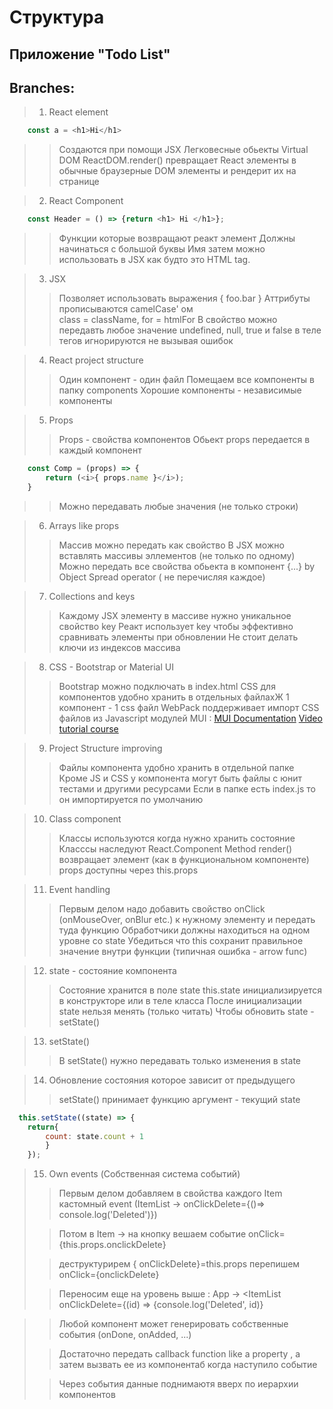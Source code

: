 # Структура 

## Приложение "Todo List"

## Branches:
> 1. React element
```js
    const a = <h1>Hi</h1>
```
>> Создаются при помощи JSX
>> Легковесные обьекты Virtual DOM
>> ReactDOM.render() превращает React элементы
>> в обычные браузерные DOM элементы и рендерит их на странице

> 2. React Component
```js
    const Header = () => {return <h1> Hi </h1>};
```
>> Функции которые возвращают реакт элемент
>> Должны начинаться с большой буквы
>> Имя затем можно использовать в JSX как будто это HTML tag.

> 3. JSX
>> Позволяет использовать выражения { foo.bar }
>> Аттрибуты прописываются camelCase' ом  
>> class = className, for =  htmlFor
>> В свойство можно передавть любое значение
>> undefined, null, true и false в теле тегов игнорируются
>> не вызывая ошибок

> 4. React project structure
>> Один компонент - один файл
>> Помещаем все компоненты в папку components
>> Хорошие компоненты - независимые компоненты

> 5. Props
>> Props - свойства компонентов
>> Обьект props передается в каждый компонент
```js
    const Comp = (props) => {
        return (<i>{ props.name }</i>);
    }
```
>> Можно передавать любые значения (не только строки)

> 6. Arrays like props
>> Массив можно передать как свойство
>> В JSX можно вставлять массивы эллементов (не только по одному)
>> Можно передать все свойства обьекта в компонент {...}
>> by Object Spread operator ( не перечисляя каждое)

> 7. Collections and keys
>> Каждому JSX элементу в массиве нужно уникальное свойство key
>> Реакт использует  key  чтобы эффективно сравнивать элементы при обновлении
>> Не стоит делать ключи из индексов массива

> 8. CSS - Bootstrap or Material UI
>> Bootstrap можно подключать в index.html
>> CSS для компонентов удобно хранить в отдельных файлахЖ
>>1 компонент - 1 css файл
>> WebPack поддерживает импорт CSS файлов из Javascript модулей
>> MUI :
[MUI Documentation](https://material-ui.com/)
[Video tutorial course](https://www.youtube.com/watch?v=xm4LX5fJKZ8)

> 9. Project Structure improving
>> Файлы компонента удобно хранить в отдельной папке
>> Кроме JS и CSS у компонента могут быть файлы с юнит тестами и другими ресурсами
>> Если в папке есть index.js то он импортируется по умолчанию

> 10. Class component
>> Классы используются когда нужно хранить состояние
>> Класссы наследуют React.Component
>> Method render() возвращает элемент (как в функциональном компоненте)
>> props  доступны через this.props 

> 11. Event handling
>> Первым делом надо добавить свойство onClick (onMouseOver, onBlur etc.) к нужному элементу
> и передать туда функцию 
>> Обработчики должны находиться на одном уровне со state
>> Убедиться что this сохранит правильное значение внутри функции (типичная ошибка - arrow func)

> 12. state - состояние компонента
>> Состояние хранится в поле state
>> this.state инициализируется в конструкторе или в теле класса
>> После инициализации state нельзя менять (только читать)
>> Чтобы обновить state - setState()

> 13. setState()
>> В setState() нужно передавать только изменения в state 

> 14. Обновление состояния которое зависит от предыдущего
>> setState() принимает функцию 
>> аргумент - текущий state
```js
  this.setState((state) => {
    return{
        count: state.count + 1
        }
    });
```
> 15. Own events (Собственная система событий)
>
>> Первым делом добавляем в свойства каждого Item кастомный event
>(ItemList -> onClickDelete={()=> console.log('Deleted')})
>
>>Потом в Item -> на  кнопку вешаем событие onClick={this.props.onclickDelete}
>
>> деструктурирем { onClickDelete}=this.props 
>> перепишем  onClick={onclickDelete}
>
>>Переносим еще на уровень выше :
>> App -> <ItemList onClickDelete={(id) => {console.log('Deleted', id)}

>> Любой компонент может генерировать собственные события (onDone, onAdded, ...)
>
>> Достаточно передать callback function like a property , а затем вызвать ее из компонентаб
>> когда наступило событие
>
>> Через события данные поднимаютя вверх по иерархии компонентов
